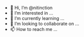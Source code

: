 - 👋 Hi, I’m @nitinction
- 👀 I’m interested in ...
- 🌱 I’m currently learning ...
- 💞️ I’m looking to collaborate on ...
- 📫 How to reach me ...

<!---
he/him is a ✨ special ✨ repository because its `README.md` (this file) appears on your GitHub profile.
You can click the Preview link to take a look at your changes.
--->
